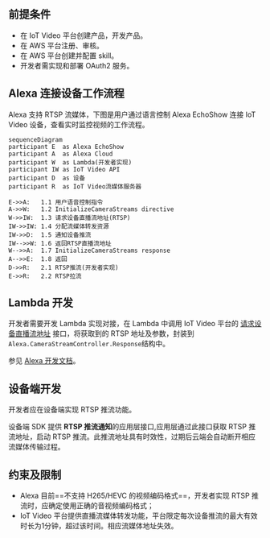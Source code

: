 
##  前提条件

* 在 IoT Video 平台创建产品，开发产品。
* 在 AWS 平台注册、审核。
* 在 AWS 平台创建并配置 skill。
* 开发者需实现和部署 OAuth2 服务。

## Alexa 连接设备工作流程

Alexa 支持 RTSP 流媒体，下图是用户通过语言控制 Alexa EchoShow 连接 IoT Video 设备，查看实时监控视频的工作流程。

```
sequenceDiagram
participant E  as Alexa EchoShow
participant A  as Alexa Cloud
participant W  as Lambda(开发者实现)
participant IW as IoT Video API
participant D  as 设备
participant R  as IoT Video流媒体服务器

E->>A:   1.1 用户语音控制指令
A->>W:   1.2 InitializeCameraStreams directive
W->>IW:  1.3 请求设备直播流地址(RTSP)
IW->>IW: 1.4 分配流媒体转发资源
IW->>D:  1.5 通知设备推流
IW-->>W: 1.6 返回RTSP直播流地址
W-->>A:  1.7 InitializeCameraStreams response
A-->>E:  1.8 返回
D->>R:   2.1 RTSP推流(开发者实现)
E->>R:   2.2 RTSP拉流
```


## Lambda 开发

开发者需要开发 Lambda 实现对接，在 Lambda 中调用 IoT Video 平台的 [请求设备直播流地址](https://note.youdao.com/share/?token=FA4CBB102AB44CADBC344B5158D13C27&gid=108651055) 接口，将获取到的 RTSP 地址及参数，封装到`Alexa.CameraStreamController.Response`结构中。

参见 [Alexa 开发文档](https://developer.amazon.com/en-US/docs/alexa/device-apis/alexa-camerastreamcontroller.html)。

## 设备端开发

开发者应在设备端实现 RTSP 推流功能。

设备端 SDK 提供 **RTSP 推流通知**的应用层接口,应用层通过此接口获取 RTSP 推流地址，启动 RTSP 推流。此推流地址具有时效性，过期后云端会自动断开相应流媒体传输过程。

## 约束及限制

* Alexa 目前==不支持 H265/HEVC 的视频编码格式==，开发者实现 RTSP 推流时，应确定使用正确的音视频编码格式；
* IoT Video 平台提供直播流媒体转发功能，平台限定每次设备推流的最大有效时长为1分钟，超过该时间。相应流媒体地址失效。
